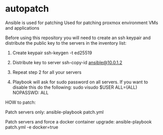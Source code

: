 # autopatch
Ansible is used for patching
Used for patching proxmox environment VMs and applications

Before using this repository you will need to create an ssh keypair and distribute the public key to the servers in the inventory list:
1. Create keypair
ssh-keygen -t ed25519

2. Distribute key to server
   ssh-copy-id ansible@10.0.1.2

3. Repeat step 2 for all your servers

4. Playbook will ask for sudo password on all servers. If you want to disable this do the following:
   sudo visudo
   $USER ALL=(ALL) NOPASSWD: ALL

HOW to patch:
  
  Patch servers only: ansible-playbook patch.yml
  
  Patch servers and force a docker container upgrade: ansible-playbook patch.yml -e docker=true
